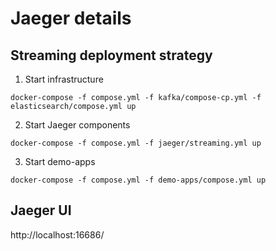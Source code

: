 # Jaeger details
## Streaming deployment strategy
1. Start infrastructure
```
docker-compose -f compose.yml -f kafka/compose-cp.yml -f elasticsearch/compose.yml up
```
2. Start Jaeger components
```
docker-compose -f compose.yml -f jaeger/streaming.yml up

```
3. Start demo-apps
```
docker-compose -f compose.yml -f demo-apps/compose.yml up
```
## Jaeger UI
http://localhost:16686/